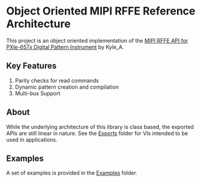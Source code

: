 # Object Oriented MIPI RFFE Reference Architecture
This project is an object oriented implementation of the [MIPI RFFE API for PXIe-657x Digital Pattern Instrument](https://forums.ni.com/t5/Example-Programs/MIPI-RFFE-API-for-PXIe-657x-Digital-Pattern-Instrument-Register/ta-p/3728425?profile.language=en) by Kyle_A.

## Key Features
1. Parity checks for read commands
2. Dynamic pattern creation and compilation
3. Multi-bus Support

## About
While the underlying architecture of this library is class based, the exported APIs are still linear in nature.
See the [Exports](Exports) folder for VIs intended to be used in applications.

## Examples
A set of examples is provided in the [Examples](Examples) folder.